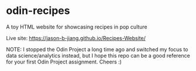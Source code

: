 # odin-recipes
A toy HTML website for showcasing recipes in pop culture

Live site: https://jason-b-jiang.github.io/Recipes-Website/

NOTE: I stopped the Odin Project a long time ago and switched my focus to data science/analytics instead, but I hope this repo can be a good reference for your first Odin Project assignment. Cheers :)